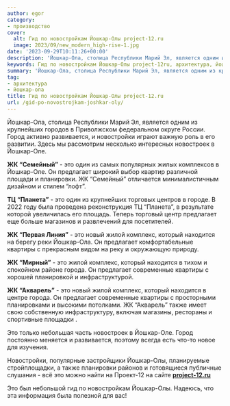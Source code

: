 ```yaml
---
author: egor
category:
- производство
cover:
  alt: Гид по новостройкам Йошкар-Олы project-12.ru
  image: 2023/09/new_modern_high-rise-1.jpg
date: '2023-09-29T10:11:26+00:00'
description: 'Йошкар-Ола, столица Республики Марий Эл, является одним из крупнейших городов в Приволжском федеральном округе России. Город активно развивается, и...'
keywords: Гид по новостройкам Йошкар-Олы project-12ru, архитектура, йошкар-ола, это, йошкар, предлагает, оле, жилой, комплекс, который, находится, квартиры, ола, крупнейших, город, развивается, новостройки, новостроек
summary: 'Йошкар-Ола, столица Республики Марий Эл, является одним из крупнейших городов в Приволжском федеральном округе России. Город активно развивается, и...'
tag:
- архитектура
- йошкар-ола
title: Гид по новостройкам Йошкар-Олы project-12.ru
url: /gid-po-novostrojkam-joshkar-oly/
---
```


Йошкар-Ола, столица Республики Марий Эл, является одним из крупнейших городов в Приволжском федеральном округе России. Город активно развивается, и новостройки играют важную роль в его развитии. Здесь мы рассмотрим несколько интересных новостроек в Йошкар-Оле.

**ЖК “Семейный”** \- это один из самых популярных жилых комплексов в Йошкар-Оле. Он предлагает широкий выбор квартир различной площади и планировки. ЖК “Семейный” отличается минималистичным дизайном и стилем “лофт”.

**ТЦ “Планета”** \- это один из крупнейших торговых центров в городе. В 2022 году была проведена реконструкция ТЦ “Планета”, в результате которой увеличилась его площадь. Теперь торговый центр предлагает еще больше магазинов и развлечений для посетителей.

**ЖК “Первая Линия”** \- это новый жилой комплекс, который находится на берегу реки Йошкар-Ола. Он предлагает комфортабельные квартиры с прекрасным видом на реку и окружающую природу.

**ЖК “Мирный”** \- это жилой комплекс, который находится в тихом и спокойном районе города. Он предлагает современные квартиры с хорошей планировкой и инфраструктурой.

**ЖК “Акварель”** \- это новый жилой комплекс, который находится в центре города. Он предлагает современные квартиры с просторными планировками и высокими потолками. ЖК “Акварель” также имеет свою собственную инфраструктуру, включая магазины, рестораны и спортивные площадки .

Это только небольшая часть новостроек в Йошкар-Оле. Город постоянно меняется и развивается, поэтому всегда есть что-то новое для изучения.

Новостройки, популярные застройщики Йошкар\-Олы, планируемые стройплощадки, а также планировки районов и готовящиеся публичные слушания \- всё это можно найти на Проект-12 на сайте [**project-12.ru**](http://project-12.ru/)

Это был небольшой гид по новостройкам Йошкар-Олы. Надеюсь, что эта информация была полезной для вас!